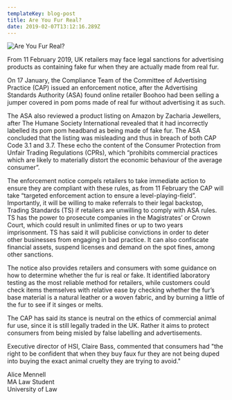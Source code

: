 ```yaml
---
templateKey: blog-post
title: Are You Fur Real?
date: 2019-02-07T13:12:16.289Z
---
```

![](/img/blog-post-fur.png "Are You Fur Real?")

<!--StartFragment-->

From 11 February 2019, UK retailers may face legal sanctions for advertising products as containing fake fur when they are actually made from real fur.

On 17 January, the Compliance Team of the Committee of Advertising Practice (CAP) issued an enforcement notice, after the Advertising Standards Authority (ASA) found online retailer Boohoo had been selling a jumper covered in pom poms made of real fur without advertising it as such.

The ASA also reviewed a product listing on Amazon by Zacharia Jewellers, after The Humane Society International revealed that it had incorrectly labelled its pom pom headband as being made of fake fur. The ASA concluded that the listing was misleading and thus in breach of both CAP Code 3.1 and 3.7. These echo the content of the Consumer Protection from Unfair Trading Regulations (CPRs), which “prohibits commercial practices which are likely to materially distort the economic behaviour of the average consumer”.

The enforcement notice compels retailers to take immediate action to ensure they are compliant with these rules, as from 11 February the CAP will take “targeted enforcement action to ensure a level-playing-field”. Importantly, it will be willing to make referrals to their legal backstop, Trading Standards (TS) if retailers are unwilling to comply with ASA rules. TS has the power to prosecute companies in the Magistrates’ or Crown Court, which could result in unlimited fines or up to two years imprisonment. TS has said it will publicise convictions in order to deter other businesses from engaging in bad practice. It can also confiscate financial assets, suspend licenses and demand on the spot fines, among other sanctions.

The notice also provides retailers and consumers with some guidance on how to determine whether the fur is real or fake. It identified laboratory testing as the most reliable method for retailers, while customers could check items themselves with relative ease by checking whether the fur’s base material is a natural leather or a woven fabric, and by burning a little of the fur to see if it singes or melts.

The CAP has said its stance is neutral on the ethics of commercial animal fur use, since it is still legally traded in the UK. Rather it aims to protect consumers from being misled by false labelling and advertisements.

Executive director of HSI, Claire Bass, commented that consumers had "the right to be confident that when they buy faux fur they are not being duped into buying the exact animal cruelty they are trying to avoid."

Alice Mennell\
MA Law Student\
University of Law

<!--EndFragment-->